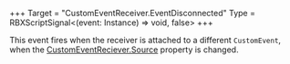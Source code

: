 +++
Target = "CustomEventReceiver.EventDisconnected"
Type = RBXScriptSignal<(event: Instance) => void, false>
+++

This event fires when the receiver is attached to a different `CustomEvent`, when the [CustomEventReciever.Source](https://developer.roblox.com/search#stq=Source) property is changed.